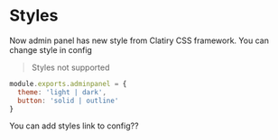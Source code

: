 # Styles
Now admin panel has new style from Clatiry CSS framework.
You can change style in config

> Styles not supported

~~~js
module.exports.adminpanel = {
  theme: 'light | dark',
  button: 'solid | outline'
}
~~~

You can add styles link to config??


